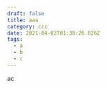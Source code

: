 ```yaml
---
draft: false
title: aaa
category: ccc
date: 2021-04-02T01:38:26.826Z
tags:
  - a
  - b
  - c
---
```

ac